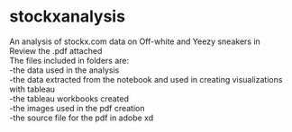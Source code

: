 # stockxanalysis
An analysis of stockx.com data on Off-white and Yeezy sneakers in 
<br>Review the .pdf attached
<br>The files included in folders are:
<br>  -the data used in the analysis
<br>  -the data extracted from the notebook and used in creating visualizations with tableau
<br> -the tableau workbooks created 
<br>  -the images used in the pdf creation
<br>  -the source file for the pdf in adobe xd 
